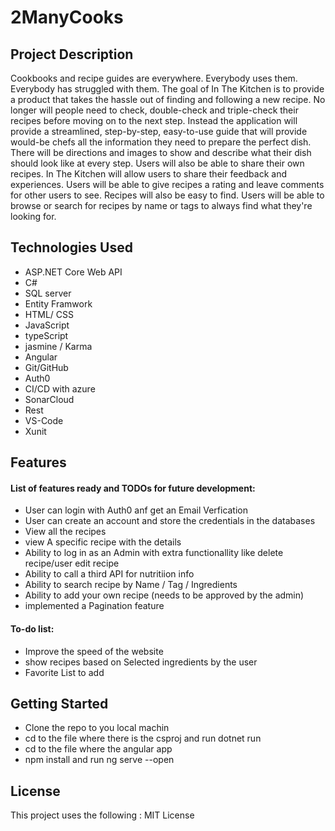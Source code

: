 # 2ManyCooks

## Project Description 
Cookbooks and recipe guides are everywhere. Everybody uses them. Everybody has struggled with them. The goal of In The Kitchen is to provide a product that takes the hassle out of finding and following a new recipe. No longer will people need to check, double-check and triple-check their recipes before moving on to the next step. Instead the application will provide a streamlined, step-by-step, easy-to-use guide that will provide would-be chefs all the information they need to prepare the perfect dish. There will be directions and images to show and describe what their dish should look like at every step. Users will also be able to share their own recipes. In The Kitchen will allow users to share their feedback and experiences. Users will be able to give recipes a rating and leave comments for other users to see. Recipes will also be easy to find. Users will be able to browse or search for recipes by name or tags to always find what they're looking for.

## Technologies Used 
* ASP.NET Core Web API 
* C# 
* SQL server
* Entity Framwork 
* HTML/ CSS
* JavaScript 
* typeScript
* jasmine / Karma
* Angular
* Git/GitHub
* Auth0
* CI/CD with azure 
* SonarCloud
* Rest
* VS-Code
* Xunit

## Features
#### List of features ready and TODOs for future development:

* User can login with Auth0 anf get an Email Verfication
* User can create an account and store the credentials in the databases
* View all the recipes 
* view A specific recipe with the details 
* Ability to log in as an Admin with extra functionallity like delete recipe/user edit recipe
* Ability to call a third API for nutritiion info  
* Ability to search recipe by Name / Tag / Ingredients
* Ability to add your own recipe (needs to be approved by the admin)
* implemented a Pagination feature  

#### To-do list:
* Improve the speed of the website  
* show recipes based on Selected ingredients by the user
* Favorite List to add 

## Getting Started 
* Clone the repo to you local machin 
* cd to the file where there is the csproj and run dotnet run 
* cd to the file where the angular app 
* npm install  and run ng serve --open 

## License 
This project uses the following : MIT License





